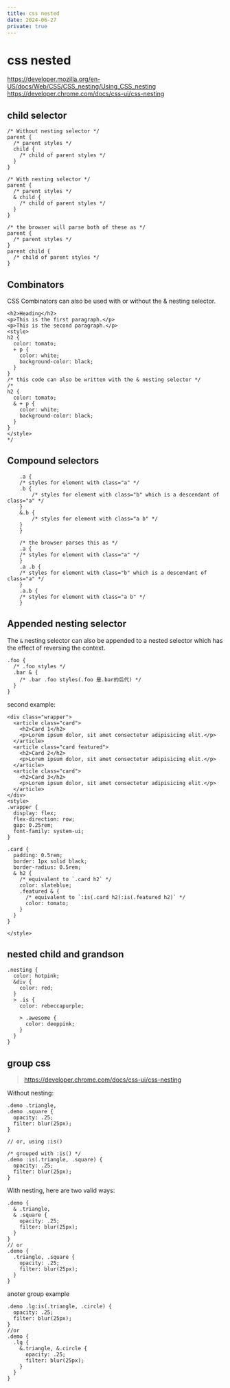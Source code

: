 ```yaml
---
title: css nested
date: 2024-06-27
private: true
---
```

# css nested
https://developer.mozilla.org/en-US/docs/Web/CSS/CSS_nesting/Using_CSS_nesting
https://developer.chrome.com/docs/css-ui/css-nesting

## child selector
```
/* Without nesting selector */
parent {
  /* parent styles */
  child {
    /* child of parent styles */
  }
}

/* With nesting selector */
parent {
  /* parent styles */
  & child {
    /* child of parent styles */
  }
}

/* the browser will parse both of these as */
parent {
  /* parent styles */
}
parent child {
  /* child of parent styles */
}
```
## Combinators
CSS Combinators can also be used with or without the & nesting selector.

```
<h2>Heading</h2>
<p>This is the first paragraph.</p>
<p>This is the second paragraph.</p>
<style>
h2 {
  color: tomato;
  + p {
    color: white;
    background-color: black;
  }
}
/* this code can also be written with the & nesting selector */
/* 
h2 {
  color: tomato;
  & + p {
    color: white;
    background-color: black;
  }
}
</style>
*/
```
## Compound selectors

```
    .a {
    /* styles for element with class="a" */
    .b {
        /* styles for element with class="b" which is a descendant of class="a" */
    }
    &.b {
        /* styles for element with class="a b" */
    }
    }

    /* the browser parses this as */
    .a {
    /* styles for element with class="a" */
    }
    .a .b {
    /* styles for element with class="b" which is a descendant of class="a" */
    }
    .a.b {
    /* styles for element with class="a b" */
    }
```
## Appended nesting selector
The `&` nesting selector can also be appended to a nested selector which has the effect of reversing the context.

```
.foo {
  /* .foo styles */
  .bar & {
    /* .bar .foo styles(.foo 是.bar的后代) */
  }
}
```

second example:

```
<div class="wrapper">
  <article class="card">
    <h2>Card 1</h2>
    <p>Lorem ipsum dolor, sit amet consectetur adipisicing elit.</p>
  </article>
  <article class="card featured">
    <h2>Card 2</h2>
    <p>Lorem ipsum dolor, sit amet consectetur adipisicing elit.</p>
  </article>
  <article class="card">
    <h2>Card 3</h2>
    <p>Lorem ipsum dolor, sit amet consectetur adipisicing elit.</p>
  </article>
</div>
<style>
.wrapper {
  display: flex;
  flex-direction: row;
  gap: 0.25rem;
  font-family: system-ui;
}

.card {
  padding: 0.5rem;
  border: 1px solid black;
  border-radius: 0.5rem;
  & h2 {
    /* equivalent to `.card h2` */
    color: slateblue;
    .featured & {
      /* equivalent to `:is(.card h2):is(.featured h2)` */
      color: tomato;
    }
  }
}

</style>
```

## nested child and grandson
    .nesting {
      color: hotpink;
      &div {
        color: red;
      }
      > .is {
        color: rebeccapurple;

        > .awesome {
          color: deeppink;
        }
      }
    }

## group css
> https://developer.chrome.com/docs/css-ui/css-nesting

Without nesting:

    .demo .triangle,
    .demo .square {
      opacity: .25;
      filter: blur(25px);
    }

    // or, using :is()

    /* grouped with :is() */
    .demo :is(.triangle, .square) {
      opacity: .25;
      filter: blur(25px);
    }

With nesting, here are two valid ways:

    .demo {
      & .triangle,
      & .square {
        opacity: .25;
        filter: blur(25px);
      }
    }
    // or
    .demo {
      .triangle, .square {
        opacity: .25;
        filter: blur(25px);
      }
    }

anoter group example

    .demo .lg:is(.triangle, .circle) {
      opacity: .25;
      filter: blur(25px);
    }
    //or
    .demo {
      .lg {
        &.triangle, &.circle {
          opacity: .25;
          filter: blur(25px);
        }
      }
    }
